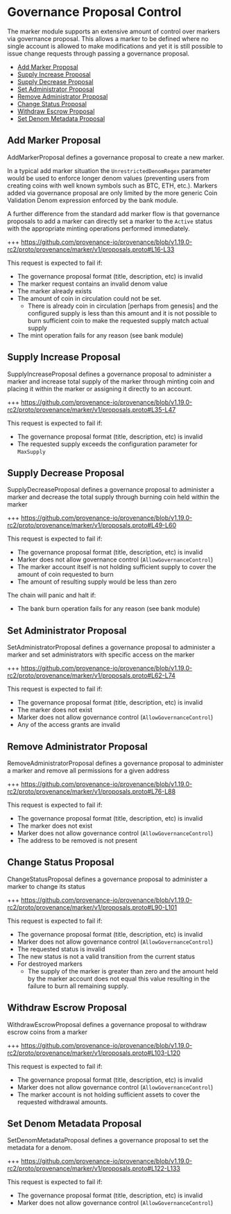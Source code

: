 # Governance Proposal Control

The marker module supports an extensive amount of control over markers via governance proposal.  This allows a
marker to be defined where no single account is allowed to make modifications and yet it is still possible to
issue change requests through passing a governance proposal.

<!-- TOC 2 2 -->
  - [Add Marker Proposal](#add-marker-proposal)
  - [Supply Increase Proposal](#supply-increase-proposal)
  - [Supply Decrease Proposal](#supply-decrease-proposal)
  - [Set Administrator Proposal](#set-administrator-proposal)
  - [Remove Administrator Proposal](#remove-administrator-proposal)
  - [Change Status Proposal](#change-status-proposal)
  - [Withdraw Escrow Proposal](#withdraw-escrow-proposal)
  - [Set Denom Metadata Proposal](#set-denom-metadata-proposal)



## Add Marker Proposal

AddMarkerProposal defines a governance proposal to create a new marker.

In a typical add marker situation the `UnrestrictedDenomRegex` parameter would be used to enforce longer denom
values (preventing users from creating coins with well known symbols such as BTC, ETH, etc.).  Markers added
via governance proposal are only limited by the more generic Coin Validation Denom expression enforced by the
bank module.

A further difference from the standard add marker flow is that governance proposals to add a marker can directly
set a marker to the `Active` status with the appropriate minting operations performed immediately.

+++ https://github.com/provenance-io/provenance/blob/v1.19.0-rc2/proto/provenance/marker/v1/proposals.proto#L16-L33

This request is expected to fail if:
- The governance proposal format (title, description, etc) is invalid
- The marker request contains an invalid denom value
- The marker already exists
- The amount of coin in circulation could not be set.
  - There is already coin in circulation [perhaps from genesis] and the configured supply is less than this amount and
    it is not possible to burn sufficient coin to make the requested supply match actual supply
- The mint operation fails for any reason (see bank module)

## Supply Increase Proposal

SupplyIncreaseProposal defines a governance proposal to administer a marker and increase total supply of the marker
through minting coin and placing it within the marker or assigning it directly to an account.

+++ https://github.com/provenance-io/provenance/blob/v1.19.0-rc2/proto/provenance/marker/v1/proposals.proto#L35-L47

This request is expected to fail if:
- The governance proposal format (title, description, etc) is invalid
- The requested supply exceeds the configuration parameter for `MaxSupply`

## Supply Decrease Proposal

SupplyDecreaseProposal defines a governance proposal to administer a marker and decrease the total supply through
burning coin held within the marker

+++ https://github.com/provenance-io/provenance/blob/v1.19.0-rc2/proto/provenance/marker/v1/proposals.proto#L49-L60

This request is expected to fail if:
- The governance proposal format (title, description, etc) is invalid
- Marker does not allow governance control (`AllowGovernanceControl`)
- The marker account itself is not holding sufficient supply to cover the amount of coin requested to burn
- The amount of resulting supply would be less than zero

The chain will panic and halt if:
- The bank burn operation fails for any reason (see bank module)

## Set Administrator Proposal

SetAdministratorProposal defines a governance proposal to administer a marker and set administrators with specific
access on the marker

+++ https://github.com/provenance-io/provenance/blob/v1.19.0-rc2/proto/provenance/marker/v1/proposals.proto#L62-L74

This request is expected to fail if:
- The governance proposal format (title, description, etc) is invalid
- The marker does not exist
- Marker does not allow governance control (`AllowGovernanceControl`)
- Any of the access grants are invalid

## Remove Administrator Proposal

RemoveAdministratorProposal defines a governance proposal to administer a marker and remove all permissions for a
given address

+++ https://github.com/provenance-io/provenance/blob/v1.19.0-rc2/proto/provenance/marker/v1/proposals.proto#L76-L88

This request is expected to fail if:
- The governance proposal format (title, description, etc) is invalid
- The marker does not exist
- Marker does not allow governance control (`AllowGovernanceControl`)
- The address to be removed is not present

## Change Status Proposal

ChangeStatusProposal defines a governance proposal to administer a marker to change its status

+++ https://github.com/provenance-io/provenance/blob/v1.19.0-rc2/proto/provenance/marker/v1/proposals.proto#L90-L101

This request is expected to fail if:
- The governance proposal format (title, description, etc) is invalid
- Marker does not allow governance control (`AllowGovernanceControl`)
- The requested status is invalid
- The new status is not a valid transition from the current status
- For destroyed markers
  - The supply of the marker is greater than zero and the amount held by the marker account does not equal this value
    resulting in the failure to burn all remaining supply.

## Withdraw Escrow Proposal

WithdrawEscrowProposal defines a governance proposal to withdraw escrow coins from a marker

+++ https://github.com/provenance-io/provenance/blob/v1.19.0-rc2/proto/provenance/marker/v1/proposals.proto#L103-L120

This request is expected to fail if:
- The governance proposal format (title, description, etc) is invalid
- Marker does not allow governance control (`AllowGovernanceControl`)
- The marker account is not holding sufficient assets to cover the requested withdrawal amounts.

## Set Denom Metadata Proposal

SetDenomMetadataProposal defines a governance proposal to set the metadata for a denom.

+++ https://github.com/provenance-io/provenance/blob/v1.19.0-rc2/proto/provenance/marker/v1/proposals.proto#L122-L133

This request is expected to fail if:
- The governance proposal format (title, description, etc) is invalid
- Marker does not allow governance control (`AllowGovernanceControl`)
